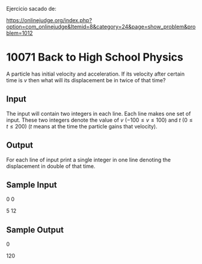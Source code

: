 Ejercicio sacado de:

https://onlinejudge.org/index.php?option=com_onlinejudge&Itemid=8&category=24&page=show_problem&problem=1012


# 10071 Back to High School Physics

A particle has initial velocity and acceleration. If its velocity after certain time is $v$ then what will its displacement be in twice of that time?

## Input

The input will contain two integers in each line. Each line makes one set of input. These two integers denote the value of $v$ $(-100 \leq v \leq 100)$ and $t$ $(0 \leq t \leq 200)$ ($t$ means at the time the particle gains that velocity).

## Output

For each line of input print a single integer in one line denoting the displacement in double of that time. 

## Sample Input

0 0

5 12

## Sample Output

0

120
